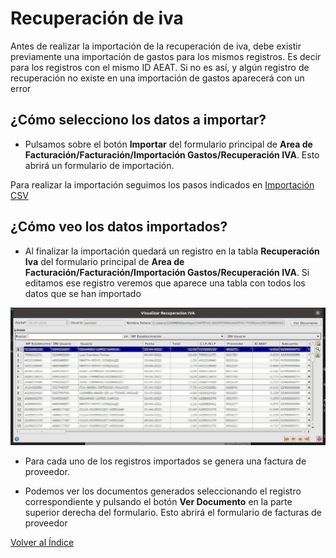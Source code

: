 # Recuperación de iva

Antes de realizar la importación de la recuperación de iva, debe existir previamente una importación de gastos para los mismos registros. Es decir para los registros con el mismo ID AEAT. Si no es así, y algún registro de recuperación no existe en una importación de gastos aparecerá con un error

## ¿Cómo selecciono los datos a importar?

* Pulsamos sobre el botón **Importar** del formulario principal de **Area de Facturación/Facturación/Importación Gastos/Recuperación IVA**. Esto abrirá un formulario de importación.

Para realizar la importación seguimos los pasos indicados en [Importación CSV](../../../../modulos/area_facturacion/facturacion/importacioncsv.md)

## ¿Cómo veo los datos importados?

* Al finalizar la importación quedará un registro en la tabla **Recuperación Iva** del formulario principal de **Area de Facturación/Facturación/Importación Gastos/Recuperación IVA**. Si editamos ese registro veremos que aparece una tabla con todos los datos que se han importado

![Datos importados](./img/ridatosimportados.png)

* Para cada uno de los registros importados se genera una factura de proveedor.

* Podemos ver los documentos generados seleccionando el registro correspondiente y pulsando el botón **Ver Documento** en la parte superior derecha del formulario. Esto abrirá el formulario de facturas de proveedor

[Volver al Índice](../../../index.md)